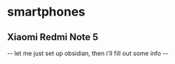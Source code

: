 # smartphones

## Xiaomi Redmi Note 5
-- let me just set up obsidian, then i'll fill out some info --